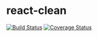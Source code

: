 # react-clean
[![Build Status](https://travis-ci.org/fcd007/react-clean.svg?branch=master)](https://travis-ci.org/fcd007/react-clean)
[![Coverage Status](https://coveralls.io/repos/github/fcd007/react-clean/badge.svg?branch=master)](https://coveralls.io/github/fcd007/react-clean?branch=master)
